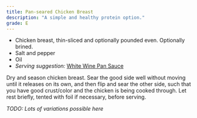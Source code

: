 ```yaml
---
title: Pan-seared Chicken Breast
description: "A simple and healthy protein option."
grade: E
---
```


- Chicken breast, thin-sliced and optionally pounded even. Optionally brined.
- Salt and pepper
- Oil
- *Serving suggestion:* [White Wine Pan Sauce](../../sauces-condiments/white-wine-pan-sauce)

Dry and season chicken breast. Sear the good side well without moving until it releases on its own, and then flip and sear the other side, such that you have good crust/color and the chicken is being cooked through. Let rest briefly, tented with foil if necessary, before serving.

*TODO: Lots of variations possible here*